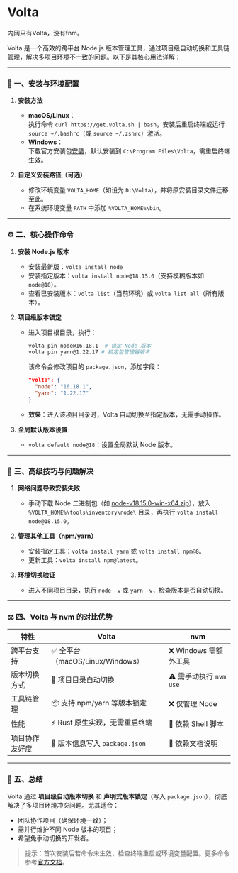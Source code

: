 # Volta
内网只有Volta，没有fnm。

Volta 是一个高效的跨平台 Node.js 版本管理工具，通过项目级自动切换和工具链管理，解决多项目环境不一致的问题。以下是其核心用法详解：

---

### 🔧 **一、安装与环境配置**
1. **安装方法**  
   - **macOS/Linux**：  
     执行命令 `curl https://get.volta.sh | bash`，安装后重启终端或运行 `source ~/.bashrc`（或 `source ~/.zshrc`）激活。  
   - **Windows**：  
     下载官方安装包[安装](https://github.com/volta-cli/volta/releases)，默认安装到 `C:\Program Files\Volta`，需重启终端生效。  

2. **自定义安装路径（可选）**  
   - 修改环境变量 `VOLTA_HOME`（如设为 `D:\Volta`），并将原安装目录文件迁移至此。  
   - 在系统环境变量 `PATH` 中添加 `%VOLTA_HOME%\bin`。

---

### ⚙️ **二、核心操作命令**
1. **安装 Node.js 版本**  
   - 安装最新版：`volta install node`  
   - 安装指定版本：`volta install node@18.15.0`（支持模糊版本如 `node@18`）。  
   - 查看已安装版本：`volta list`（当前环境）或 `volta list all`（所有版本）。

2. **项目级版本锁定**  
   - 进入项目根目录，执行：  
     ```bash
     volta pin node@16.18.1  # 锁定 Node 版本
     volta pin yarn@1.22.17 # 锁定包管理器版本
     ```  
     该命令会修改项目的 `package.json`，添加字段：  
     ```json
     "volta": {
       "node": "16.18.1",
       "yarn": "1.22.17"
     }
     ```  
   - **效果**：进入该项目目录时，Volta 自动切换至指定版本，无需手动操作。

3. **全局默认版本设置**  
   - `volta default node@18`：设置全局默认 Node 版本。

---

### 🚀 **三、高级技巧与问题解决**
1. **网络问题导致安装失败**  
   - 手动下载 Node 二进制包（如 [node-v18.15.0-win-x64.zip](https://registry.npmmirror.com/binary.html?path=node/)），放入 `%VOLTA_HOME%\tools\inventory\node\` 目录，再执行 `volta install node@18.15.0`。

2. **管理其他工具（npm/yarn）**  
   - 安装指定工具：`volta install yarn` 或 `volta install npm@8`。  
   - 更新工具：`volta install npm@latest`。

3. **环境切换验证**  
   - 进入不同项目目录，执行 `node -v` 或 `yarn -v`，检查版本是否自动切换。

---

### ⚖️ **四、Volta 与 nvm 的对比优势**
| **特性**          | **Volta**                            | **nvm**                     |
|-------------------|--------------------------------------|-----------------------------|
| 跨平台支持        | ✅ 全平台（macOS/Linux/Windows）      | ❌ Windows 需额外工具        |
| 版本切换方式      | 🔄 项目目录自动切换                  | ⚠️ 需手动执行 `nvm use`     |
| 工具链管理        | 📦 支持 npm/yarn 等版本锁定          | ❌ 仅管理 Node               |
| 性能              | ⚡️ Rust 原生实现，无需重启终端       | 🐢 依赖 Shell 脚本           |
| 项目协作友好度    | 📝 版本信息写入 `package.json`       | 📖 依赖文档说明              |

---

### 💎 **五、总结**  
Volta 通过 **项目级自动版本切换** 和 **声明式版本锁定**（写入 `package.json`），彻底解决了多项目环境冲突问题。尤其适合：  
- 团队协作项目（确保环境一致）；  
- 需并行维护不同 Node 版本的项目；  
- 希望免手动切换的开发者。  

> 提示：首次安装后若命令未生效，检查终端重启或环境变量配置。更多命令参考[官方文档](https://docs.volta.sh/reference)。